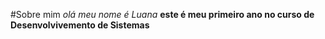 #Sobre mim
*olá meu nome é Luana* 
**este é meu primeiro ano no curso de Desenvolvivemento de Sistemas**

<!---
luanaferreira06/luanaferreira06 is a ✨ special ✨ repository because its `README.md` (this file) appears on your GitHub profile.
You can click the Preview link to take a look at your changes.
--->
